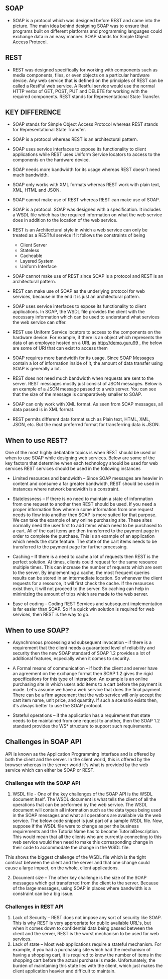 ## SOAP
* SOAP is a protocol which was designed before REST and came into the picture. The main idea behind designing SOAP was to ensure that programs built on different platforms and programming languages could exchange data in an easy manner. SOAP stands for Simple Object Access Protocol.

## REST 
* REST was designed specifically for working with components such as media components, files, or even objects on a particular hardware device. Any web service that is defined on the principles of REST can be called a RestFul web service. A Restful service would use the normal HTTP verbs of GET, POST, PUT and DELETE for working with the required components. REST stands for Representational State Transfer.

## KEY DIFFERENCE
* SOAP stands for Simple Object Access Protocol whereas REST stands for Representational State Transfer.
* SOAP is a protocol whereas REST is an architectural pattern.
* SOAP uses service interfaces to expose its functionality to client applications while REST uses Uniform Service locators to access to the components on the hardware device.
* SOAP needs more bandwidth for its usage whereas REST doesn’t need much bandwidth.
* SOAP only works with XML formats whereas REST work with plain text, XML, HTML and JSON.
* SOAP cannot make use of REST whereas REST can make use of SOAP.

* SOAP is a protocol. SOAP was designed with a specification. It includes a WSDL file which has the required information on what the web service does in addition to the location of the web service.
* REST is an Architectural style in which a web service can only be treated as a RESTful service if it follows the constraints of being
  * Client Server
  * Stateless
  * Cacheable
  * Layered System
  * Uniform Interface

* SOAP cannot make use of REST since SOAP is a protocol and REST is an architectural pattern.
* REST can make use of SOAP as the underlying protocol for web services, because in the end it is just an architectural pattern.

* SOAP uses service interfaces to expose its functionality to client applications. In SOAP, the WSDL file provides the client with the necessary information which can be used to understand what services the web service can offer.
* REST use Uniform Service locators to access to the components on the hardware device. For example, if there is an object which represents the data of an employee hosted on a URL as http://demo.guru99 , the below are some of URI that can exist to access them

* SOAP requires more bandwidth for its usage. Since SOAP Messages contain a lot of information inside of it, the amount of data transfer using SOAP is generally a lot.
* REST does not need much bandwidth when requests are sent to the server. REST messages mostly just consist of JSON messages. Below is an example of a JSON message passed to a web server. You can see that the size of the message is comparatively smaller to SOAP.

* SOAP can only work with XML format. As seen from SOAP messages, all data passed is in XML format.
* REST permits different data format such as Plain text, HTML, XML, JSON, etc. But the most preferred format for transferring data is JSON.

## When to use REST?
One of the most highly debatable topics is when REST should be used or when to use SOAP while designing web services. Below are some of the key factors that determine when each technology should be used for web services REST services should be used in the following instances

* Limited resources and bandwidth – Since SOAP messages are heavier in content and consume a far greater bandwidth, REST should be used in instances where network bandwidth is a constraint.

* Statelessness – If there is no need to maintain a state of information from one request to another then REST should be used. If you need a proper information flow wherein some information from one request needs to flow into another then SOAP is more suited for that purpose. We can take the example of any online purchasing site. These sites normally need the user first to add items which need to be purchased to a cart. All of the cart items are then transferred to the payment page in order to complete the purchase. This is an example of an application which needs the state feature. The state of the cart items needs to be transferred to the payment page for further processing.

* Caching – If there is a need to cache a lot of requests then REST is the perfect solution. At times, clients could request for the same resource multiple times. This can increase the number of requests which are sent to the server. By implementing a cache, the most frequent queries results can be stored in an intermediate location. So whenever the client requests for a resource, it will first check the cache. If the resources exist then, it will not proceed to the server. So caching can help in minimizing the amount of trips which are made to the web server.

* Ease of coding – Coding REST Services and subsequent implementation is far easier than SOAP. So if a quick win solution is required for web services, then REST is the way to go.

## When to use SOAP?
* Asynchronous processing and subsequent invocation – if there is a requirement that the client needs a guaranteed level of reliability and security then the new SOAP standard of SOAP 1.2 provides a lot of additional features, especially when it comes to security.

* A Formal means of communication – if both the client and server have an agreement on the exchange format then SOAP 1.2 gives the rigid specifications for this type of interaction. An example is an online purchasing site in which users add items to a cart before the payment is made. Let's assume we have a web service that does the final payment. There can be a firm agreement that the web service will only accept the cart item name, unit price, and quantity. If such a scenario exists then, it's always better to use the SOAP protocol.

* Stateful operations – if the application has a requirement that state needs to be maintained from one request to another, then the SOAP 1.2 standard provides the WS* structure to support such requirements.

## Challenges in SOAP API
API is known as the Application Programming Interface and is offered by both the client and the server. In the client world, this is offered by the browser whereas in the server world it's what is provided by the web service which can either be SOAP or REST.

### Challenges with the SOAP API

1. WSDL file - One of the key challenges of the SOAP API is the WSDL document itself. The WSDL document is what tells the client of all the operations that can be performed by the web service. The WSDL document will contain all information such as the data types being used in the SOAP messages and what all operations are available via the web service. The below code snippet is just part of a sample WSDL file.
Now, suppose if the WSDL file were to change as per the business requirements and the TutorialName has to become TutorialDescription. This would mean that all the clients who are currently connecting to this web service would then need to make this corresponding change in their code to accommodate the change in the WSDL file.

This shows the biggest challenge of the WSDL file which is the tight contract between the client and the server and that one change could cause a large impact, on the whole, client applications.

2. Document size – The other key challenge is the size of the SOAP messages which get transferred from the client to the server. Because of the large messages, using SOAP in places where bandwidth is a constraint can be a big issue.

### Challenges in REST API
1. Lack of Security – REST does not impose any sort of security like SOAP. This is why REST is very appropriate for public available URL's, but when it comes down to confidential data being passed between the client and the server, REST is the worst mechanism to be used for web services.
2. Lack of state – Most web applications require a stateful mechanism. For example, if you had a purchasing site which had the mechanism of having a shopping cart, it is required to know the number of items in the shopping cart before the actual purchase is made. Unfortunately, the burden of maintaining this state lies with the client, which just makes the client application heavier and difficult to maintain.